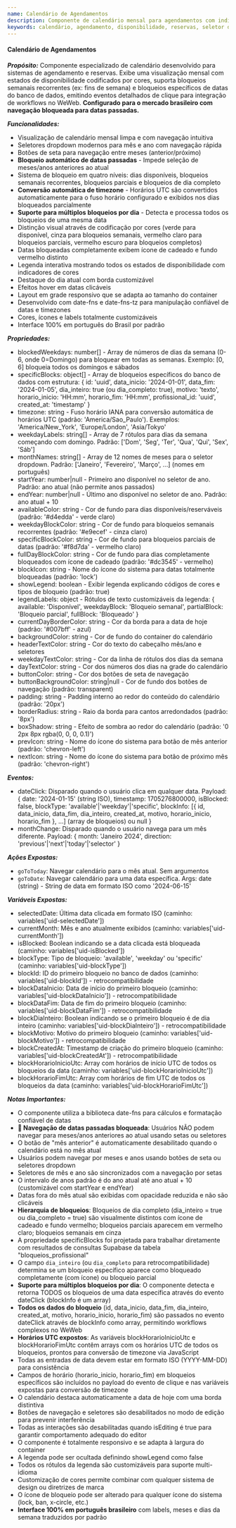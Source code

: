 ```yaml
---
name: Calendário de Agendamentos
description: Componente de calendário mensal para agendamentos com indicadores visuais de disponibilidade, suporte para bloqueios semanais recorrentes e bloqueios de datas específicas, e eventos de clique para integração de workflows.
keywords: calendário, agendamento, disponibilidade, reservas, seletor de datas, visualização mensal, datas bloqueadas, integração supabase, português
---
```


#### Calendário de Agendamentos

***Propósito:***
Componente especializado de calendário desenvolvido para sistemas de agendamento e reservas. Exibe uma visualização mensal com estados de disponibilidade codificados por cores, suporta bloqueios semanais recorrentes (ex: fins de semana) e bloqueios específicos de datas do banco de dados, emitindo eventos detalhados de clique para integração de workflows no WeWeb. **Configurado para o mercado brasileiro com navegação bloqueada para datas passadas.**

***Funcionalidades:***
- Visualização de calendário mensal limpa e com navegação intuitiva
- Seletores dropdown modernos para mês e ano com navegação rápida
- Botões de seta para navegação entre meses (anterior/próximo)
- **Bloqueio automático de datas passadas** - Impede seleção de meses/anos anteriores ao atual
- Sistema de bloqueio em quatro níveis: dias disponíveis, bloqueios semanais recorrentes, bloqueios parciais e bloqueios de dia completo
- **Conversão automática de timezone** - Horários UTC são convertidos automaticamente para o fuso horário configurado e exibidos nos dias bloqueados parcialmente
- **Suporte para múltiplos bloqueios por dia** - Detecta e processa todos os bloqueios de uma mesma data
- Distinção visual através de codificação por cores (verde para disponível, cinza para bloqueios semanais, vermelho claro para bloqueios parciais, vermelho escuro para bloqueios completos)
- Datas bloqueadas completamente exibem ícone de cadeado e fundo vermelho distinto
- Legenda interativa mostrando todos os estados de disponibilidade com indicadores de cores
- Destaque do dia atual com borda customizável
- Efeitos hover em datas clicáveis
- Layout em grade responsivo que se adapta ao tamanho do container
- Desenvolvido com date-fns e date-fns-tz para manipulação confiável de datas e timezones
- Cores, ícones e labels totalmente customizáveis
- Interface 100% em português do Brasil por padrão

***Propriedades:***
- blockedWeekdays: number[] - Array de números de dias da semana (0-6, onde 0=Domingo) para bloquear em todas as semanas. Exemplo: [0, 6] bloqueia todos os domingos e sábados
- specificBlocks: object[] - Array de bloqueios específicos do banco de dados com estrutura: { id: 'uuid', data_inicio: '2024-01-01', data_fim: '2024-01-05', dia_inteiro: true (ou dia_completo: true), motivo: 'texto', horario_inicio: 'HH:mm', horario_fim: 'HH:mm', profissional_id: 'uuid', created_at: 'timestamp' }
- timezone: string - Fuso horário IANA para conversão automática de horários UTC (padrão: 'America/Sao_Paulo'). Exemplos: 'America/New_York', 'Europe/London', 'Asia/Tokyo'
- weekdayLabels: string[] - Array de 7 rótulos para dias da semana começando com domingo. Padrão: ['Dom', 'Seg', 'Ter', 'Qua', 'Qui', 'Sex', 'Sáb']
- monthNames: string[] - Array de 12 nomes de meses para o seletor dropdown. Padrão: ['Janeiro', 'Fevereiro', 'Março', ...] (nomes em português)
- startYear: number|null - Primeiro ano disponível no seletor de ano. Padrão: ano atual (não permite anos passados)
- endYear: number|null - Último ano disponível no seletor de ano. Padrão: ano atual + 10
- availableColor: string - Cor de fundo para dias disponíveis/reserváveis (padrão: '#d4edda' - verde claro)
- weekdayBlockColor: string - Cor de fundo para bloqueios semanais recorrentes (padrão: '#e9ecef' - cinza claro)
- specificBlockColor: string - Cor de fundo para bloqueios parciais de datas (padrão: '#f8d7da' - vermelho claro)
- fullDayBlockColor: string - Cor de fundo para dias completamente bloqueados com ícone de cadeado (padrão: '#dc3545' - vermelho)
- blockIcon: string - Nome do ícone do sistema para datas totalmente bloqueadas (padrão: 'lock')
- showLegend: boolean - Exibir legenda explicando códigos de cores e tipos de bloqueio (padrão: true)
- legendLabels: object - Rótulos de texto customizáveis da legenda: { available: 'Disponível', weekdayBlock: 'Bloqueio semanal', partialBlock: 'Bloqueio parcial', fullBlock: 'Bloqueado' }
- currentDayBorderColor: string - Cor da borda para a data de hoje (padrão: '#007bff' - azul)
- backgroundColor: string - Cor de fundo do container do calendário
- headerTextColor: string - Cor do texto do cabeçalho mês/ano e seletores
- weekdayTextColor: string - Cor da linha de rótulos dos dias da semana
- dayTextColor: string - Cor dos números dos dias na grade do calendário
- buttonColor: string - Cor dos botões de seta de navegação
- buttonBackgroundColor: string|null - Cor de fundo dos botões de navegação (padrão: transparent)
- padding: string - Padding interno ao redor do conteúdo do calendário (padrão: '20px')
- borderRadius: string - Raio da borda para cantos arredondados (padrão: '8px')
- boxShadow: string - Efeito de sombra ao redor do calendário (padrão: '0 2px 8px rgba(0, 0, 0, 0.1)')
- prevIcon: string - Nome do ícone do sistema para botão de mês anterior (padrão: 'chevron-left')
- nextIcon: string - Nome do ícone do sistema para botão de próximo mês (padrão: 'chevron-right')

***Eventos:***
- dateClick: Disparado quando o usuário clica em qualquer data. Payload: { date: '2024-01-15' (string ISO), timestamp: 1705276800000, isBlocked: false, blockType: 'available'|'weekday'|'specific', blockInfo: [{ id, data_inicio, data_fim, dia_inteiro, created_at, motivo, horario_inicio, horario_fim }, ...] (array de bloqueios) ou null }
- monthChange: Disparado quando o usuário navega para um mês diferente. Payload: { month: 'Janeiro 2024', direction: 'previous'|'next'|'today'|'selector' }

***Ações Expostas:***
- `goToToday`: Navegar calendário para o mês atual. Sem argumentos
- `goToDate`: Navegar calendário para uma data específica. Args: date (string) - String de data em formato ISO como '2024-06-15'

***Variáveis Expostas:***
- selectedDate: Última data clicada em formato ISO (caminho: variables['uid-selectedDate'])
- currentMonth: Mês e ano atualmente exibidos (caminho: variables['uid-currentMonth'])
- isBlocked: Boolean indicando se a data clicada está bloqueada (caminho: variables['uid-isBlocked'])
- blockType: Tipo de bloqueio: 'available', 'weekday' ou 'specific' (caminho: variables['uid-blockType'])
- blockId: ID do primeiro bloqueio no banco de dados (caminho: variables['uid-blockId']) - retrocompatibilidade
- blockDataInicio: Data de início do primeiro bloqueio (caminho: variables['uid-blockDataInicio']) - retrocompatibilidade
- blockDataFim: Data de fim do primeiro bloqueio (caminho: variables['uid-blockDataFim']) - retrocompatibilidade
- blockDiaInteiro: Boolean indicando se o primeiro bloqueio é de dia inteiro (caminho: variables['uid-blockDiaInteiro']) - retrocompatibilidade
- blockMotivo: Motivo do primeiro bloqueio (caminho: variables['uid-blockMotivo']) - retrocompatibilidade
- blockCreatedAt: Timestamp de criação do primeiro bloqueio (caminho: variables['uid-blockCreatedAt']) - retrocompatibilidade
- blockHorarioInicioUtc: Array com horários de início UTC de todos os bloqueios da data (caminho: variables['uid-blockHorarioInicioUtc'])
- blockHorarioFimUtc: Array com horários de fim UTC de todos os bloqueios da data (caminho: variables['uid-blockHorarioFimUtc'])

***Notas Importantes:***
- O componente utiliza a biblioteca date-fns para cálculos e formatação confiável de datas
- **🚫 Navegação de datas passadas bloqueada**: Usuários NÃO podem navegar para meses/anos anteriores ao atual usando setas ou seletores
- O botão de "mês anterior" é automaticamente desabilitado quando o calendário está no mês atual
- Usuários podem navegar por meses e anos usando botões de seta ou seletores dropdown
- Seletores de mês e ano são sincronizados com a navegação por setas
- O intervalo de anos padrão é do ano atual até ano atual + 10 (customizável com startYear e endYear)
- Datas fora do mês atual são exibidas com opacidade reduzida e não são clicáveis
- **Hierarquia de bloqueios**: Bloqueios de dia completo (dia_inteiro = true ou dia_completo = true) são visualmente distintos com ícone de cadeado e fundo vermelho; bloqueios parciais aparecem em vermelho claro; bloqueios semanais em cinza
- A propriedade specificBlocks foi projetada para trabalhar diretamente com resultados de consultas Supabase da tabela "bloqueios_profissional"
- O campo `dia_inteiro` (ou `dia_completo` para retrocompatibilidade) determina se um bloqueio específico aparece como bloqueado completamente (com ícone) ou bloqueio parcial
- **Suporte para múltiplos bloqueios por dia**: O componente detecta e retorna TODOS os bloqueios de uma data específica através do evento dateClick (blockInfo é um array)
- **Todos os dados do bloqueio** (id, data_inicio, data_fim, dia_inteiro, created_at, motivo, horario_inicio, horario_fim) são passados no evento dateClick através de blockInfo como array, permitindo workflows complexos no WeWeb
- **Horários UTC expostos**: As variáveis blockHorarioInicioUtc e blockHorarioFimUtc contêm arrays com os horários UTC de todos os bloqueios, prontos para conversão de timezone via JavaScript
- Todas as entradas de data devem estar em formato ISO (YYYY-MM-DD) para consistência
- Campos de horário (horario_inicio, horario_fim) em bloqueios específicos são incluídos no payload do evento de clique e nas variáveis expostas para conversão de timezone
- O calendário destaca automaticamente a data de hoje com uma borda distintiva
- Botões de navegação e seletores são desabilitados no modo de edição para prevenir interferência
- Todas as interações são desabilitadas quando isEditing é true para garantir comportamento adequado do editor
- O componente é totalmente responsivo e se adapta à largura do container
- A legenda pode ser ocultada definindo showLegend como false
- Todos os rótulos da legenda são customizáveis para suporte multi-idioma
- Customização de cores permite combinar com qualquer sistema de design ou diretrizes de marca
- O ícone de bloqueio pode ser alterado para qualquer ícone do sistema (lock, ban, x-circle, etc.)
- **Interface 100% em português brasileiro** com labels, meses e dias da semana traduzidos por padrão
